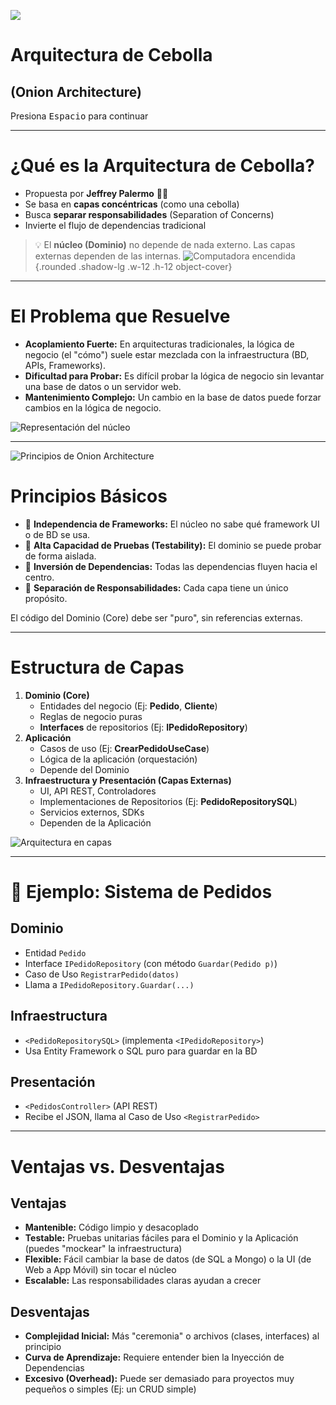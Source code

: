   <!-- Imagen de fondo -->

<img 
    src="https://images.unsplash.com/photo-1664526937033-fe2c11f1be25?ixlib=rb-4.1.0&auto=format&fit=crop&q=80&w=1332" 
    class="absolute inset-0 w-full h-full object-cover"
  />

  <!-- Overlay oscuro -->
  <div class="absolute inset-0 bg-black opacity-30"></div>

  <!-- Contenido encima -->
  <div class="relative z-10 text-white">
    <h1 class=" text-center text-6xl font-bold ">Arquitectura de Cebolla</h1>
    <h2 class=" text-center text-4xl mt-5">(Onion Architecture)</h2>

<div class="pt-6">
      <span
        @click="$slidev.nav.next"
        class="continue-btn flex justify-center items-center gap-2 text-lg"
      >
        Presiona <kbd>Espacio</kbd> para continuar
        <div class="i-carbon:arrow-right inline-block"></div>
      </span>
    </div>
  </div>

---

# ¿Qué es la Arquitectura de Cebolla?

- Propuesta por **Jeffrey Palermo** 🧑‍💻
- Se basa en **capas concéntricas** (como una cebolla)
- Busca **separar responsabilidades** (Separation of Concerns)
- Invierte el flujo de dependencias tradicional

> 💡 El **núcleo (Dominio)** no depende de nada externo. Las capas externas dependen de las internas.
> ![Computadora encendida](https://images.unsplash.com/photo-1488590528505-98d2b5aba04b?ixlib=rb-4.1.0&ixid=M3wxMjA3fDB8MHxwaG90by1wYWdlfHx8fGVufDB8fHx8fA%3D%3D&auto=format&fit=crop&q=80&w=1170){.rounded .shadow-lg .w-12 .h-12 object-cover}

---

<div class="slidev-slide flex flex-row justify-between items-center h-screen w-full text-left">
  <!-- Columna izquierda: texto -->
  <div class="w-1/2 pb-30">
    <h1 class="text-4xl font-bold mb-2">El Problema que Resuelve</h1>
    <ul class="list-disc list-inside text-lg ">
      <li><strong>Acoplamiento Fuerte:</strong> En arquitecturas tradicionales, la lógica de negocio (el "cómo") suele estar mezclada con la infraestructura (BD, APIs, Frameworks).</li>
      <li><strong>Dificultad para Probar:</strong> Es difícil probar la lógica de negocio sin levantar una base de datos o un servidor web.</li>
      <li><strong>Mantenimiento Complejo:</strong> Un cambio en la base de datos puede forzar cambios en la lógica de negocio.</li>
    </ul>
  </div>

  <!-- Columna derecha: imagen -->
  <div class="w-1/2 flex justify-center">
    <img 
      src="https://images.unsplash.com/photo-1615454782617-e69bbd4f2969?ixlib=rb-4.1.0&ixid=M3wxMjA3fDB8MHxwaG90by1wYWdlfHx8fGVufDB8fHx8fA%3D%3D&auto=format&fit=crop&q=80&w=1128" 
      alt="Representación del núcleo" 
      class="rounded shadow-lg w-200 h-200 object-cover ml-28"
    />
  </div>
</div>

---

<div class="slidev-slide flex flex-row justify-between items-start h-screen w-full text-left ">
  <!-- Columna derecha: imagen -->
  <div class="w-1/2 flex justify-center">
    <img 
      src="https://images.unsplash.com/vector-1761074651005-97a2e57eef29?ixlib=rb-4.1.0&ixid=M3wxMjA3fDB8MHxwaG90by1wYWdlfHx8fGVufDB8fHx8fA%3D%3D&auto=format&fit=crop&q=80&w=1172" 
      alt="Principios de Onion Architecture" 
      class="rounded  w-140 h-130 object-cover mr-30"
    />
  </div>

  <!-- Columna izquierda: texto -->
  <div class="w-1/2 pt-10">
    <h1 class="text-4xl font-bold mb-4">Principios Básicos</h1>
    <ul class="list-disc list-inside text-lg space-y-2">
      <li>🧩 <strong>Independencia de Frameworks:</strong> El núcleo no sabe qué framework UI o de BD se usa.</li>
      <li>🧪 <strong>Alta Capacidad de Pruebas (Testability):</strong> El dominio se puede probar de forma aislada.</li>
      <li>🧲 <strong>Inversión de Dependencias:</strong> Todas las dependencias fluyen hacia el centro.</li>
      <li>🧭 <strong>Separación de Responsabilidades:</strong> Cada capa tiene un único propósito.</li>
    </ul>
    <p class="mt-4 italic">El código del Dominio (Core) debe ser "puro", sin referencias externas.</p>
  </div>
</div>

---

<div class="slidev-slide flex flex-row justify-between items-start h-screen w-full text-left">
  <!-- Columna izquierda: lista de capas -->
  <div class="w-1/2 ">
    <h1 class="text-2xl font-bold">Estructura de Capas</h1>
    <ol class="list-decimal list-inside text-lg">
      <li>
        <strong>Dominio (Core)</strong>
        <ul class="list-disc list-inside ml-4">
          <li>Entidades del negocio (Ej: <strong>Pedido</strong>, <strong>Cliente</strong>)</li>
          <li>Reglas de negocio puras</li>
          <li><strong>Interfaces</strong> de repositorios (Ej: <strong>IPedidoRepository</strong>)</li>
        </ul>
      </li>
      <li>
        <strong>Aplicación</strong>
        <ul class="list-disc list-inside ml-4">
          <li>Casos de uso (Ej: <strong>CrearPedidoUseCase</strong>)</li>
          <li>Lógica de la aplicación (orquestación)</li>
          <li>Depende del Dominio</li>
        </ul>
      </li>
      <li>
        <strong>Infraestructura y Presentación (Capas Externas)</strong>
        <ul class="list-disc list-inside ml-4">
          <li>UI, API REST, Controladores</li>
          <li>Implementaciones de Repositorios (Ej: <strong>PedidoRepositorySQL</strong>)</li>
          <li>Servicios externos, SDKs</li>
          <li>Dependen de la Aplicación</li>
        </ul>
      </li>
    </ol>
  </div>

  <!-- Columna derecha: imagen -->
  <div class="w-1/2 flex justify-center">
    <img 
      src="https://plus.unsplash.com/premium_vector-1734127305687-4440bad6d7a7?ixlib=rb-4.1.0&ixid=M3wxMjA3fDB8MHxwaG90by1wYWdlfHx8fGVufDB8fHx8fA%3D%3D&auto=format&fit=crop&q=80&w=1025" 
      alt="Arquitectura en capas" 
      class="rounded shadow-lg w-120 h-130 object-cover ml-27"
    />
  </div>
</div>


---

<div class="slidev-slide flex flex-col justify-start items-center h-screen w-full text-left px-16 pt-6">

  <!-- Título arriba -->
  <h1 class="text-4xl font-bold mb-10 text-center w-full">🧾 Ejemplo: Sistema de Pedidos</h1>

  <!-- Contenedor de las dos columnas -->
  <div class="flex flex-row justify-between items-start w-full gap-">
    <div class="w-1/2 max-w-[48%]">
      <h2 class="text-2xl font-semibold mb-2">Dominio</h2>
      <ul class="list-disc list-inside text-lg ml-4">
        <li>Entidad <code>Pedido</code></li>
        <li>Interface <code>IPedidoRepository</code> (con método <code>Guardar(Pedido p)</code>)</li>
        <li>Caso de Uso <code>RegistrarPedido(datos)</code></li>
        <li>Llama a <code>IPedidoRepository.Guardar(...)</code></li>
      </ul>
    </div>
    <div class="w-1/2 max-w-[48%]">
      <h2 class="text-2xl font-semibold mb-2">Infraestructura</h2>
      <ul class="list-disc list-inside text-lg ml-4">
        <li><code>&lt;PedidoRepositorySQL&gt;</code> (implementa <code>&lt;IPedidoRepository&gt;</code>)</li>
        <li>Usa Entity Framework o SQL puro para guardar en la BD</li>
      </ul>
      <h2 class="text-2xl font-semibold mt-6 mb-2">Presentación</h2>
      <ul class="list-disc list-inside text-lg ml-4">
        <li><code>&lt;PedidosController&gt;</code> (API REST)</li>
        <li>Recibe el JSON, llama al Caso de Uso <code>&lt;RegistrarPedido&gt;</code></li>
      </ul>
    </div>

  </div>

</div>

---

# Ventajas vs. Desventajas

<div class="col-left mt-10">

## Ventajas

- **Mantenible:** Código limpio y desacoplado
- **Testable:** Pruebas unitarias fáciles para el Dominio y la Aplicación (puedes "mockear" la infraestructura)
- **Flexible:** Fácil cambiar la base de datos (de SQL a Mongo) o la UI (de Web a App Móvil) sin tocar el núcleo
- **Escalable:** Las responsabilidades claras ayudan a crecer

</div>

<div class="col-right mt-10">

## Desventajas

- **Complejidad Inicial:** Más "ceremonia" o archivos (clases, interfaces) al principio
- **Curva de Aprendizaje:** Requiere entender bien la Inyección de Dependencias
- **Excesivo (Overhead):** Puede ser demasiado para proyectos muy pequeños o simples (Ej: un CRUD simple)

</div>
